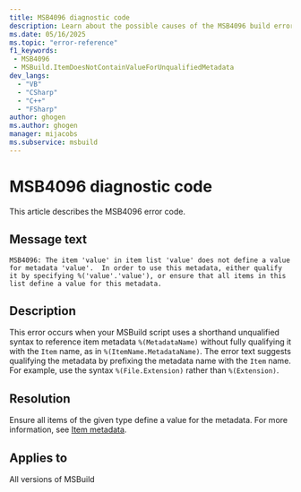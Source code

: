 ```yaml
---
title: MSB4096 diagnostic code
description: Learn about the possible causes of the MSB4096 build error and get troubleshooting tips.
ms.date: 05/16/2025
ms.topic: "error-reference"
f1_keywords:
 - MSB4096
 - MSBuild.ItemDoesNotContainValueForUnqualifiedMetadata
dev_langs:
  - "VB"
  - "CSharp"
  - "C++"
  - "FSharp"
author: ghogen
ms.author: ghogen
manager: mijacobs
ms.subservice: msbuild
---
```

# MSB4096 diagnostic code

<!-- :::ErrorDefinitionDescription::: -->
<!-- :::editable-content name="introDescription"::: -->
This article describes the MSB4096 error code.
<!-- :::editable-content-end::: -->

## Message text

<!-- :::editable-content name="messageText"::: -->
`MSB4096: The item 'value' in item list 'value' does not define a value for metadata 'value'.  In order to use this metadata, either qualify it by specifying %('value'.'value'), or ensure that all items in this list define a value for this metadata.`
<!-- :::editable-content-end::: -->
<!-- MSB4096: The item "{0}" in item list "{1}" does not define a value for metadata "{2}".  In order to use this metadata, either qualify it by specifying %({1}.{2}), or ensure that all items in this list define a value for this metadata. -->

<!-- :::editable-content name="postOutputDescription"::: -->
## Description

This error occurs when your MSBuild script uses a shorthand unqualified syntax to reference item metadata `%(MetadataName)` without fully qualifying it with the `Item` name, as in `%(ItemName.MetadataName)`. The error text suggests qualifying the metadata by prefixing the metadata name with the `Item` name. For example, use the syntax `%(File.Extension)` rather than `%(Extension)`.

## Resolution

Ensure all items of the given type define a value for the metadata. For more information, see [Item metadata](../msbuild-items.md#item-metadata).
<!-- :::editable-content-end::: -->
<!-- :::ErrorDefinitionDescription-end::: -->

## Applies to

All versions of MSBuild